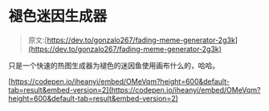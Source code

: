 # 褪色迷因生成器

> 原文:[https://dev.to/gonzalo267/fading-meme-generator-2g3k](https://dev.to/gonzalo267/fading-meme-generator-2g3k)

只是一个快速的热图生成器为褪色的迷因鱼使用画布什么的，哈哈。

[https://codepen.io/iheanyi/embed/OMeVqm?height=600&default-tab=result&embed-version=2](https://codepen.io/iheanyi/embed/OMeVqm?height=600&default-tab=result&embed-version=2)